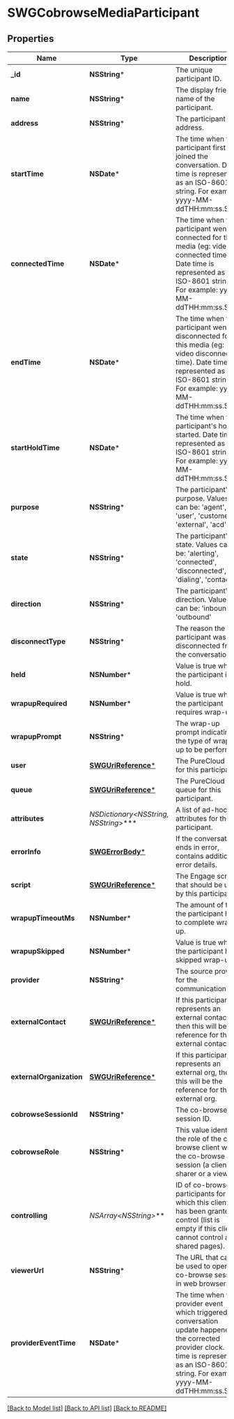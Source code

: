 # SWGCobrowseMediaParticipant

## Properties
Name | Type | Description | Notes
------------ | ------------- | ------------- | -------------
**_id** | **NSString*** | The unique participant ID. | [optional] 
**name** | **NSString*** | The display friendly name of the participant. | [optional] 
**address** | **NSString*** | The participant address. | [optional] 
**startTime** | **NSDate*** | The time when this participant first joined the conversation. Date time is represented as an ISO-8601 string. For example: yyyy-MM-ddTHH:mm:ss.SSSZ | [optional] 
**connectedTime** | **NSDate*** | The time when this participant went connected for this media (eg: video connected time). Date time is represented as an ISO-8601 string. For example: yyyy-MM-ddTHH:mm:ss.SSSZ | [optional] 
**endTime** | **NSDate*** | The time when this participant went disconnected for this media (eg: video disconnected time). Date time is represented as an ISO-8601 string. For example: yyyy-MM-ddTHH:mm:ss.SSSZ | [optional] 
**startHoldTime** | **NSDate*** | The time when this participant&#39;s hold started. Date time is represented as an ISO-8601 string. For example: yyyy-MM-ddTHH:mm:ss.SSSZ | [optional] 
**purpose** | **NSString*** | The participant&#39;s purpose.  Values can be: &#39;agent&#39;, &#39;user&#39;, &#39;customer&#39;, &#39;external&#39;, &#39;acd&#39;, &#39;ivr | [optional] 
**state** | **NSString*** | The participant&#39;s state.  Values can be: &#39;alerting&#39;, &#39;connected&#39;, &#39;disconnected&#39;, &#39;dialing&#39;, &#39;contacting | [optional] 
**direction** | **NSString*** | The participant&#39;s direction.  Values can be: &#39;inbound&#39; or &#39;outbound&#39; | [optional] 
**disconnectType** | **NSString*** | The reason the participant was disconnected from the conversation. | [optional] 
**held** | **NSNumber*** | Value is true when the participant is on hold. | [optional] [default to @0]
**wrapupRequired** | **NSNumber*** | Value is true when the participant requires wrap-up. | [optional] [default to @0]
**wrapupPrompt** | **NSString*** | The wrap-up prompt indicating the type of wrap-up to be performed. | [optional] 
**user** | [**SWGUriReference***](SWGUriReference.md) | The PureCloud user for this participant. | [optional] 
**queue** | [**SWGUriReference***](SWGUriReference.md) | The PureCloud queue for this participant. | [optional] 
**attributes** | **NSDictionary&lt;NSString*, NSString*&gt;*** | A list of ad-hoc attributes for the participant. | [optional] 
**errorInfo** | [**SWGErrorBody***](SWGErrorBody.md) | If the conversation ends in error, contains additional error details. | [optional] 
**script** | [**SWGUriReference***](SWGUriReference.md) | The Engage script that should be used by this participant. | [optional] 
**wrapupTimeoutMs** | **NSNumber*** | The amount of time the participant has to complete wrap-up. | [optional] 
**wrapupSkipped** | **NSNumber*** | Value is true when the participant has skipped wrap-up. | [optional] [default to @0]
**provider** | **NSString*** | The source provider for the communication. | [optional] 
**externalContact** | [**SWGUriReference***](SWGUriReference.md) | If this participant represents an external contact, then this will be the reference for the external contact. | [optional] 
**externalOrganization** | [**SWGUriReference***](SWGUriReference.md) | If this participant represents an external org, then this will be the reference for the external org. | [optional] 
**cobrowseSessionId** | **NSString*** | The co-browse session ID. | [optional] 
**cobrowseRole** | **NSString*** | This value identifies the role of the co-browse client within the co-browse session (a client is a sharer or a viewer). | [optional] 
**controlling** | **NSArray&lt;NSString*&gt;*** | ID of co-browse participants for which this client has been granted control (list is empty if this client cannot control any shared pages). | [optional] 
**viewerUrl** | **NSString*** | The URL that can be used to open co-browse session in web browser. | [optional] 
**providerEventTime** | **NSDate*** | The time when the provider event which triggered this conversation update happened in the corrected provider clock. Date time is represented as an ISO-8601 string. For example: yyyy-MM-ddTHH:mm:ss.SSSZ | [optional] 

[[Back to Model list]](../README.md#documentation-for-models) [[Back to API list]](../README.md#documentation-for-api-endpoints) [[Back to README]](../README.md)


